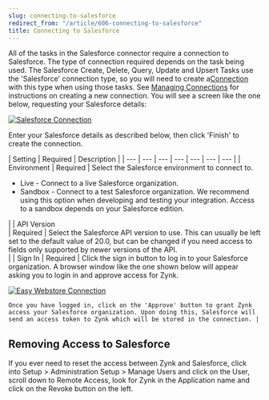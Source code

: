 ```yaml
---
slug: connecting-to-salesforce
redirect_from: "/article/606-connecting-to-salesforce"
title: Connecting to Salesforce
---
```



All of the tasks in the Salesforce connector require a connection to Salesforce. The type of connection required depends on the task being used. The Salesforce Create, Delete, Query, Update and Upsert Tasks use the 'Salesforce' connection type, so you will need to create a[Connection](49-connections) with this type when using those tasks. See [Managing Connections](56-managing-connections) for instructions on creating a new connection. You will see a screen like the one below, requesting your Salesforce details:



[![Salesforce Connection](http://www.zynk.com/images/v2/salesforce_connection_1.png)](http://www.zynk.com/images/v2/salesforce_connection_1.png)



Enter your Salesforce details as described below, then click 'Finish' to create the connection.



| 	Setting | 	Required | 	Description |
| --- | --- | --- | --- | --- | --- | --- |
| 	Environment | 	Required | 	Select the Salesforce environment to connect to.	
- Live - Connect to a live Salesforce organization.
- Sandbox - Connect to a test Salesforce organization. We recommend using this option when developing and testing your integration. Access to a sandbox depends on your Salesforce edition.

 |
| 	API Version	  
 | 	Required | 	Select the Salesforce API version to use. This can usually be left set to the default value of 20.0, but can be changed if you need access to fields only supported by newer versions of the API.	  
 |
| 	Sign In | 	Required | 	Click the sign in button to log in to your Salesforce organization. A browser window like the one shown below will appear asking you to login in and approve access for Zynk.  	  
  
[![Easy Webstore Connection](http://www.zynk.com/images/v2/salesforce_connection_2.png)](http://www.zynk.com/images/v2/salesforce_connection_2.png)  
  
	Once you have logged in, click on the 'Approve' button to grant Zynk access your Salesforce organization. Upon doing this, Salesforce will send an access token to Zynk which will be stored in the connection. |


## Removing Access to Salesforce


If you ever need to reset the access between Zynk and Salesforce, click into Setup > Administration Setup > Manage Users and click on the User, scroll down to Remote Access, look for Zynk in the Application name and click on the Revoke button on the left.

